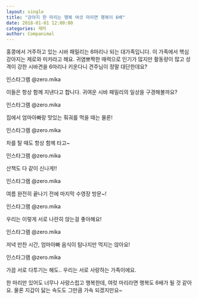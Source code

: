 ```yaml
---
layout: single
title: "강아지 한 마리는 행복 여섯 마리면 행복이 6배"
date: 2018-01-01 12:00:00
categories: 재미
author: Companimal
---
```


홍콩에서 거주하고 있는 시바 패밀리는 6마리나 되는 대가족입니다. 이 가족에서 핵심 강아지는 제로와 미카라고 해요. 귀염뽀짝한 매력으로 인기가 많지만 활동량이 많고 성격이 강한 시바견을 6마리나 키운다니 견주님이 정말 대단한데요?

인스타그램 @zero.mika

이들은 항상 함께 지낸다고 합니다. 귀여운 시바 패밀리의 일상을 구경해볼까요?

인스타그램 @zero.mika

집에서 엄마아빠랑 맛있는 훠궈를 먹을 때는 물론!

인스타그램 @zero.mika

차를 탈 때도 항상 함께 타고~

인스타그램 @zero.mika

산책도 다 같이 신나게!!

인스타그램 @zero.mika

여름 완전히 끝나기 전에 마지막 수영장 방문~!

인스타그램 @zero.mika

우리는 이렇게 서로 나란히 앉는걸 좋아해요!

인스타그램 @zero.mika

저녁 만찬 시간, 엄마아빠 음식이 탐나지만 먹지는 않아요!

인스타그램 @zero.mika

가끔 서로 다투기는 해도.. 우리는 서로 사랑하는 가족이에요.

한 마리만 있어도 너무나 사랑스럽고 행복한데, 여럿 마리라면 행복도 6배가 될 것 같아요. 물론 지갑이 닳는 속도도 그만큼 가속 되겠지만요~

